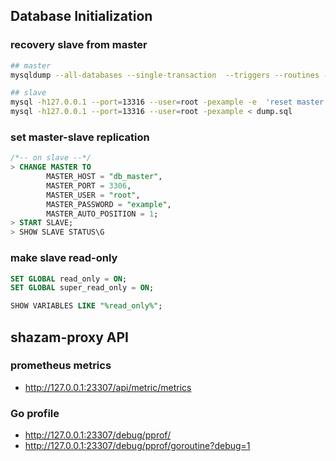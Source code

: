## Database Initialization

### recovery slave from master

```bash
## master
mysqldump --all-databases --single-transaction  --triggers --routines --events --host=127.0.0.1 --port=13306 --user=root -pexample > dump.sql

## slave
mysql -h127.0.0.1 --port=13316 --user=root -pexample -e  'reset master'
mysql -h127.0.0.1 --port=13316 --user=root -pexample < dump.sql
```

### set master-slave replication

```sql
/*-- on slave --*/
> CHANGE MASTER TO
        MASTER_HOST = "db_master",
        MASTER_PORT = 3306,
        MASTER_USER = "root",
        MASTER_PASSWORD = "example",
        MASTER_AUTO_POSITION = 1;
> START SLAVE;
> SHOW SLAVE STATUS\G
```

### make slave read-only

```sql
SET GLOBAL read_only = ON;
SET GLOBAL super_read_only = ON;

SHOW VARIABLES LIKE "%read_only%";
```

## shazam-proxy API

### prometheus metrics
* http://127.0.0.1:23307/api/metric/metrics

### Go profile
* http://127.0.0.1:23307/debug/pprof/
* http://127.0.0.1:23307/debug/pprof/goroutine?debug=1



